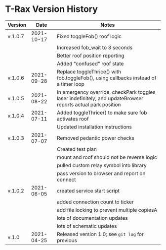 # T-Rax Version History

| Version | Date       | Notes |
|---------|------------|-------|
| v.1.0.7 | 2021-10-17 | Fixed toggleFob() roof logic |
|         |            | Increased fob_wait to 3 seconds |
|         |            | Better roof position reporting |
|         |            | Added "confused" roof state |
| v.1.0.6 | 2021-09-28 | Replace toggleThrice() with fob.toggleFob(), using callbacks instead of a timer loop |
| v.1.0.5 | 2021-08-22 | In emergency override, checkPark toggles laser indefinitely, and updateBrowser reports actual park position |
| v.1.0.4 | 2021-07-11 | Added toggleThrice() to make sure fob activates roof |
|         |            | Updated installation instructions |
| v.1.0.3 | 2021-07-07 | Removed pedantic power checks |
|         |            | Created test plan |
|         |            | mount and roof should not be reverse logic |
|         |            | pulled custom relay symbol into library |
|         |            | pass version to browser and report on connect |
| v.1.0.2 | 2021-06-05 | created service start script |
|         |            | added connection count to ticker |
|         |            | add file locking to prevent multiple copiesA |
|         |            | lots of documentation updates |
|         |            | lots of schematic updates |
| v.1.0   | 2021-04-25 | Released version 1.0; see `git log` for previous |
